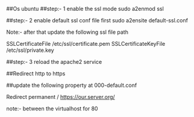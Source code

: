 
##Os ubuntu
##step:- 1 enable the ssl mode 
sudo a2enmod ssl

##step:- 2 enable default ssl conf file first 
sudo a2ensite default-ssl.conf

Note:- after that update the following ssl file path

SSLCertificateFile      /etc/ssl/certificate.pem
SSLCertificateKeyFile /etc/ssl/private.key

##step:- 3 reload the apache2  service 

##Redirect http to https 

##update the following property at 000-default.conf

Redirect permanent / https://our.server.org/ 

note:- between the virtualhost for 80



